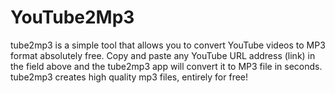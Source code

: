 # YouTube2Mp3

tube2mp3 is a simple tool that allows you to convert YouTube
videos to MP3 format absolutely free. Copy and paste any YouTube URL
address (link) in the field above and the tube2mp3 app will
convert it to MP3 file in seconds. tube2mp3 creates high quality
mp3 files, entirely for free!
